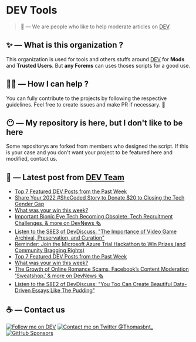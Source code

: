 # DEV Tools

> 🔧 — We are people who like to help moderate articles on [DEV](https://dev.to).

## ✨ — What is this organization ?

This organization is used for tools and others stuffs around [DEV](https://dev.to) for **Mods** and **Trusted Users**. But __any Forems__ can uses thoses scripts for a good use.


## 💪🏼 — How I can help ?

You can fully contribute to the projects by following the respective guidelines. Feel free to create issues and make PR if necessary. 🎉

## 😶 — My repository is here, but I don't like to be here

Some repositorys are forked from members who designed the script. If this is your case and you don't want your project to be featured here and modified, contact us.

## 📝 — Latest post from [DEV Team](https://dev.to/devteam)

<!-- BLOG-POST-LIST:START -->
- [Top 7 Featured DEV Posts from the Past Week](https://dev.to/devteam/top-7-featured-dev-posts-from-the-past-week-178o)
- [Share Your 2022 #SheCoded Story to Donate $20 to Closing the Tech Gender Gap](https://dev.to/devteam/share-your-2022-shecoded-story-to-donate-20-to-closing-the-tech-gender-gap-2hid)
- [What was your win this week?](https://dev.to/devteam/what-was-your-win-this-week-90d)
- [Important Bionic Eye Tech Becoming Obsolete, Tech Recruitment Challenges, &amp; more on DevNews 🗞](https://dev.to/devteam/important-bionic-eye-tech-becoming-obsolete-tech-recruitment-challenges-more-on-devnews-4b9d)
- [Listen to the S8E3 of DevDiscuss: &quot;The Importance of Video Game Archival, Preservation, and Curation&quot;](https://dev.to/devteam/listen-to-the-s8e3-of-devdiscuss-the-importance-of-video-game-archival-preservation-and-curation-1dce)
- [Reminder: Join the Microsoft Azure Trial Hackathon to Win Prizes &lpar;and Community Bragging Rights&rpar;](https://dev.to/devteam/reminder-join-the-microsoft-azure-trial-hackathon-to-win-prizes-and-community-bragging-rights-eab)
- [Top 7 Featured DEV Posts from the Past Week](https://dev.to/devteam/top-7-featured-dev-posts-from-the-past-week-1452)
- [What was your win this week?](https://dev.to/devteam/what-was-your-win-this-week-4bb2)
- [The Growth of Online Romance Scams, Facebook’s Content Moderation &#39;Sweatshop,’ &amp; more on DevNews 🗞](https://dev.to/devteam/the-growth-of-online-romance-scams-facebooks-content-moderation-sweatshop-more-on-devnews-5bc9)
- [Listen to the S8E2 of DevDiscuss: &quot;You Too Can Create Beautiful Data-Driven Essays Like The Pudding&quot;](https://dev.to/devteam/listen-to-the-s8e2-of-devdiscuss-you-too-can-create-beautiful-data-driven-essays-like-the-pudding-546j)
<!-- BLOG-POST-LIST:END -->


## ☕ — Contact us

[![Follow me on DEV](https://img.shields.io/badge/dev.to-%2308090A.svg?&style=for-the-badge&logo=dev.to&logoColor=white&alt=devto)](https://dev.to/thomasbnt)
[![Contact me on Twitter @Thomasbnt_](https://img.shields.io/badge/Contact%20me%20on%20Twitter-%231DA1F2.svg?&style=for-the-badge&logo=twitter&logoColor=white&alt=twitter)](https://twitter.com/messages/1142357270-1142357270?text=Hello,%20I%20contact%20you%20from%20devtotools%20&recipient_id=1142357270) [![GitHub Sponsors](https://img.shields.io/badge/Sponsor%20me-%23EA54AE.svg?&style=for-the-badge&logo=github-sponsors&logoColor=white)](https://github.com/sponsors/thomasbnt)


